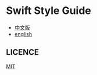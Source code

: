 # Swift Style Guide

* [中文版](swift-style-guide-zh.md)
* [english](swift-style-guide-en.md)

## LICENCE

[MIT](LICENSE)
